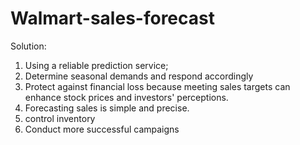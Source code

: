 # Walmart-sales-forecast
Solution: 
1. Using a reliable prediction service;
2. Determine seasonal demands and respond accordingly
3. Protect against financial loss because meeting sales targets can enhance stock prices and investors' perceptions.
4. Forecasting sales is simple and precise.
5. control inventory
6. Conduct more successful campaigns
